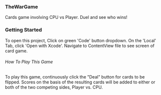 ### TheWarGame
Cards game involving CPU vs Player. Duel and see who wins!

### Getting Started 
To open this project, 
Click on green 'Code' button dropdown. 
On the 'Local' Tab, click 'Open with Xcode'. 
Navigate to ContentView file to see screen of card game.

###### How To Play This Game
To play this game, continuously click the "Deal" button for cards to be flipped. Scores on the basis of the resulting cards will be added to either or both of the two competing sides, Player vs. CPU.
